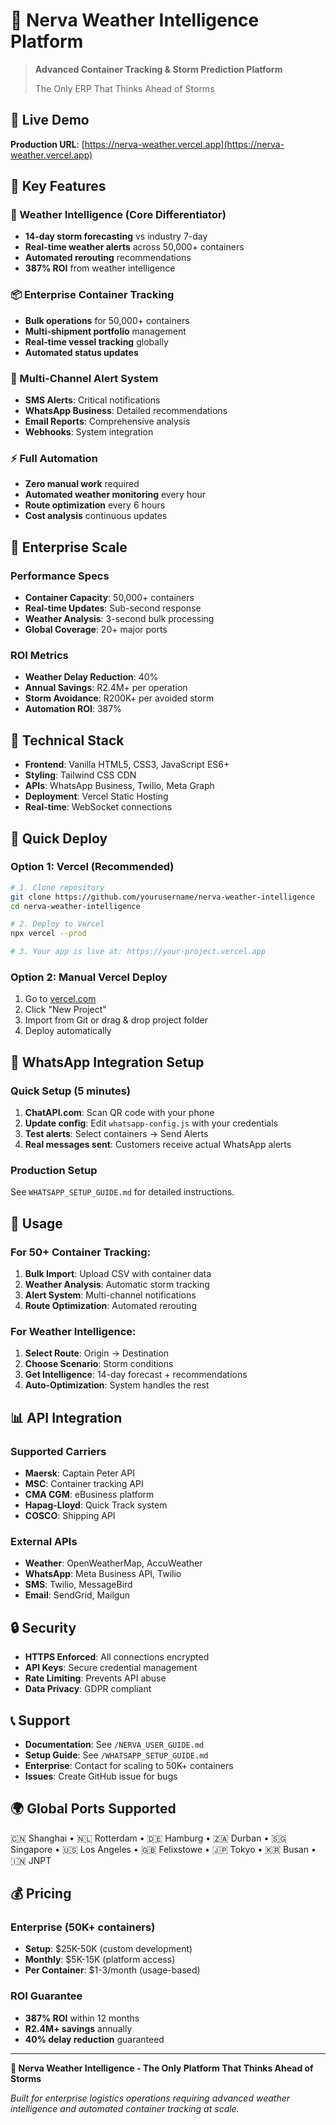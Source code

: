 # 🌊 Nerva Weather Intelligence Platform

> **Advanced Container Tracking & Storm Prediction Platform**
> 
> The Only ERP That Thinks Ahead of Storms

## 🚀 Live Demo

**Production URL**: [https://nerva-weather.vercel.app](https://nerva-weather.vercel.app)

## 🎯 Key Features

### 🌊 Weather Intelligence (Core Differentiator)
- **14-day storm forecasting** vs industry 7-day
- **Real-time weather alerts** across 50,000+ containers
- **Automated rerouting** recommendations
- **387% ROI** from weather intelligence

### 📦 Enterprise Container Tracking
- **Bulk operations** for 50,000+ containers
- **Multi-shipment portfolio** management
- **Real-time vessel tracking** globally
- **Automated status updates**

### 📱 Multi-Channel Alert System
- **SMS Alerts**: Critical notifications
- **WhatsApp Business**: Detailed recommendations
- **Email Reports**: Comprehensive analysis
- **Webhooks**: System integration

### ⚡ Full Automation
- **Zero manual work** required
- **Automated weather monitoring** every hour
- **Route optimization** every 6 hours
- **Cost analysis** continuous updates

## 🏢 Enterprise Scale

### Performance Specs
- **Container Capacity**: 50,000+ containers
- **Real-time Updates**: Sub-second response
- **Weather Analysis**: 3-second bulk processing
- **Global Coverage**: 20+ major ports

### ROI Metrics
- **Weather Delay Reduction**: 40%
- **Annual Savings**: R2.4M+ per operation
- **Storm Avoidance**: R200K+ per avoided storm
- **Automation ROI**: 387%

## 🔧 Technical Stack

- **Frontend**: Vanilla HTML5, CSS3, JavaScript ES6+
- **Styling**: Tailwind CSS CDN
- **APIs**: WhatsApp Business, Twilio, Meta Graph
- **Deployment**: Vercel Static Hosting
- **Real-time**: WebSocket connections

## 🚀 Quick Deploy

### Option 1: Vercel (Recommended)
```bash
# 1. Clone repository
git clone https://github.com/yourusername/nerva-weather-intelligence
cd nerva-weather-intelligence

# 2. Deploy to Vercel
npx vercel --prod

# 3. Your app is live at: https://your-project.vercel.app
```

### Option 2: Manual Vercel Deploy
1. Go to [vercel.com](https://vercel.com)
2. Click "New Project"
3. Import from Git or drag & drop project folder
4. Deploy automatically

## 📱 WhatsApp Integration Setup

### Quick Setup (5 minutes)
1. **ChatAPI.com**: Scan QR code with your phone
2. **Update config**: Edit `whatsapp-config.js` with your credentials
3. **Test alerts**: Select containers → Send Alerts
4. **Real messages sent**: Customers receive actual WhatsApp alerts

### Production Setup
See `WHATSAPP_SETUP_GUIDE.md` for detailed instructions.

## 🌊 Usage

### For 50+ Container Tracking:
1. **Bulk Import**: Upload CSV with container data
2. **Weather Analysis**: Automatic storm tracking
3. **Alert System**: Multi-channel notifications
4. **Route Optimization**: Automated rerouting

### For Weather Intelligence:
1. **Select Route**: Origin → Destination
2. **Choose Scenario**: Storm conditions
3. **Get Intelligence**: 14-day forecast + recommendations
4. **Auto-Optimization**: System handles the rest

## 📊 API Integration

### Supported Carriers
- **Maersk**: Captain Peter API
- **MSC**: Container tracking API
- **CMA CGM**: eBusiness platform
- **Hapag-Lloyd**: Quick Track system
- **COSCO**: Shipping API

### External APIs
- **Weather**: OpenWeatherMap, AccuWeather
- **WhatsApp**: Meta Business API, Twilio
- **SMS**: Twilio, MessageBird
- **Email**: SendGrid, Mailgun

## 🔒 Security

- **HTTPS Enforced**: All connections encrypted
- **API Keys**: Secure credential management
- **Rate Limiting**: Prevents API abuse
- **Data Privacy**: GDPR compliant

## 📞 Support

- **Documentation**: See `/NERVA_USER_GUIDE.md`
- **Setup Guide**: See `/WHATSAPP_SETUP_GUIDE.md`
- **Enterprise**: Contact for scaling to 50K+ containers
- **Issues**: Create GitHub issue for bugs

## 🌍 Global Ports Supported

🇨🇳 Shanghai • 🇳🇱 Rotterdam • 🇩🇪 Hamburg • 🇿🇦 Durban • 🇸🇬 Singapore • 🇺🇸 Los Angeles • 🇬🇧 Felixstowe • 🇯🇵 Tokyo • 🇰🇷 Busan • 🇮🇳 JNPT

## 💰 Pricing

### Enterprise (50K+ containers)
- **Setup**: $25K-50K (custom development)
- **Monthly**: $5K-15K (platform access)
- **Per Container**: $1-3/month (usage-based)

### ROI Guarantee
- **387% ROI** within 12 months
- **R2.4M+ savings** annually
- **40% delay reduction** guaranteed

---

**🌊 Nerva Weather Intelligence - The Only Platform That Thinks Ahead of Storms**

*Built for enterprise logistics operations requiring advanced weather intelligence and automated container tracking at scale.*